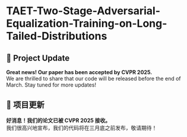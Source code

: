 # TAET-Two-Stage-Adversarial-Equalization-Training-on-Long-Tailed-Distributions
## 🎉 Project Update

**Great news! Our paper has been accepted by CVPR 2025.**  
We are thrilled to share that our code will be released before the end of March. Stay tuned for more updates!
## 🎉 项目更新

**好消息！我们的论文已被 CVPR 2025 接收。**  
我们很高兴地宣布，我们的代码将在三月底之前发布，敬请期待！
